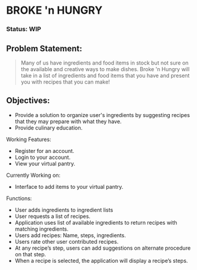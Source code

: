 # BROKE 'n HUNGRY
### Status: WIP

## Problem Statement: 
>Many of us have ingredients and food items in stock but not sure on the available and creative ways to make dishes. 
>Broke 'n Hungry will take in a list of ingredients and food items that you have and present you with recipes that you can make!

## Objectives:
- Provide a solution to organize user's ingredients by suggesting recipes that they may prepare with what they have.
- Provide culinary education. 

Working Features:
- Register for an account.
- Login to your account.
- View your virtual pantry.

Currently Working on:
- Interface to add items to your virtual pantry. 

Functions:
- User adds ingredients to ingredient lists
- User requests a list of recipes. 
- Application uses list of available ingredients to return recipes with matching ingredients.
- Users add recipes: Name, steps, ingredients. 
- Users rate other user contributed recipes. 
- At any recipe’s step, users can add suggestions on alternate procedure on that step. 
- When a recipe is selected, the application will display a recipe’s steps. 

